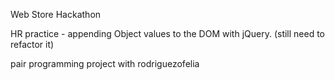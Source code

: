 Web Store Hackathon

HR practice - appending Object values to the DOM with jQuery.
(still need to refactor it)

pair programming project with rodriguezofelia
